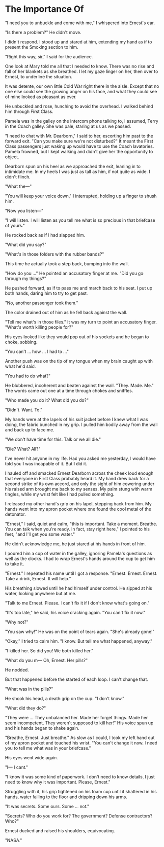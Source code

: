 # The Importance Of

"I need you to unbuckle and come with me," I whispered into Ernest's ear.

"Is there a problem?"
He didn't move.

I didn't respond.
I stood up and stared at him, extending my hand as if to present the Smoking section to him.

"Right this way, sir," I said for the audience.

One look at Mary told me all that I needed to know.
There was no rise and fall of her blankets as she breathed.
I let my gaze linger on her, then over to Ernest, to underline the situation.

It was detente, our own little Cold War right there in the aisle.
Except that no one else could see the growing anger on his face, and what they could see of mine looked as pleasant as ever.

He unbuckled and rose, hunching to avoid the overhead.
I walked behind him through First Class.

Pamela was in the galley on the intercom phone talking to, I assumed, Terry in the Coach galley.
She was pale, staring at us as we passed.

"I need to chat with Mr. Dearborn,"
I said to her, escorting him past to the forward exit.
"Can you make sure we're not disturbed?"
It meant the First Class passengers just waking up would have to use the Coach lavatories.
Pamela frowned, but I kept walking and didn't give her the opportunity to object.

Dearborn spun on his heel as we approached the exit, leaning in to intimidate me.
In my heels I was just as tall as him, if not quite as wide.
I didn't flinch.

"What the—"

"You will keep your voice down," I interrupted, holding up a finger to shush him.

"Now you listen—"

"I will listen.
I will listen as you tell me what is so precious in that briefcase of yours."

He rocked back as if I had slapped him.

"What did you say?"

"What's in those folders with the rubber bands?"

This time he actually took a step back, bumping into the wall.

"How do you …"
He pointed an accusatory finger at me.
"Did you go through my things?"

He pushed forward, as if to pass me and march back to his seat.
I put up both hands, daring him to try to get past.

"No, another passenger took them."

The color drained out of him as he fell back against the wall.

"Tell me what's in those files."
It was my turn to point an accusatory finger.
"What's worth killing people for?"

His eyes looked like they would pop out of his sockets and he began to choke, sobbing.

"You can't … how … I had to …"

Another push was on the tip of my tongue when my brain caught up with what he'd said.

"You had to do what?"

He blubbered, incoherent and beaten against the wall.
"They.
Made.
Me."
The words came out one at a time through chokes and sniffles.

"Who made you do it?
What did you do?"

"Didn't.
Want.
To."

My hands were at the lapels of his suit jacket before I knew what I was doing, the fabric bunched in my grip.
I pulled him bodily away from the wall and back up to face me.

"We don't have time for this.
Talk or we all die."

"Die?
What?
All?"

I've never hit anyone in my life.
Had you asked me yesterday, I would have told you I was incapable of it.
But I did it.

I hauled off and smacked Ernest Dearborn across the cheek loud enough that everyone in First Class probably heard it.
My hand drew back for a second strike of its own accord, and only the sight of him cowering under his raised arm brought me back to my senses.
My palm stung with warm tingles, while my wrist felt like I had pulled something.

I released my other hand's grip on his lapel, stepping back from him.
My hands went into my apron pocket where one found the cool metal of the detonator.

"Ernest," I said, quiet and calm, "this is important.
Take a moment.
Breathe.
You can talk when you're ready.
In fact, stay right here," I pointed to his feet, "and I'll get you some water."

He didn't acknowledge me, he just stared at his hands in front of him.

I poured him a cup of water in the galley, ignoring Pamela's questions as well as the clocks.
I had to wrap Ernest's hands around the cup to get him to take it.

"Ernest."
I repeated his name until I got a response.
"Ernest.
Ernest.
Ernest.
Take a drink, Ernest.
It will help."

His breathing slowed until he had himself under control.
He sipped at his water, looking anywhere but at me.

"Talk to me Ernest.
Please.
I can't fix it if I don't know what's going on."

"It's too late," he said, his voice cracking again.
"You can't fix it now."

"Why not?"

"You saw why!"
He was on the point of tears again.
"She's already gone!"

"Okay," I tried to calm him.
"I know.
But tell me what happened, anyway."

"I killed her.
So did you!
We both killed her."

"What do you m—
Oh, Ernest.
Her pills?"

He nodded.

But that happened before the started of each loop.
I can't change that.

"What was in the pills?"

He shook his head, a death grip on the cup.
"I don't know."

"What did they do?"

"They were … They unbalanced her.
Made her forget things.
Made her seem incompetent.
They weren't supposed to kill her!"
His voice spun up and his hands began to shake again.

"Breathe, Ernest.
Just breathe."
As slow as I could, I took my left hand out of my apron pocket and touched his wrist.
"You can't change it now.
I need you to tell me what was in your briefcase."

His eyes went wide again.

"I—
I cant."

"I know it was some kind of paperwork.
I don't need to know details, I just need to know why it was important.
Please, Ernest."

Struggling with it, his grip tightened on his foam cup until it shattered in his hands, water falling to the floor and dripping down his arms.

"It was secrets.
Some ours.
Some … not."

"Secrets?
Who do you work for?
The government?
Defense contractors?
Who?"

Ernest ducked and raised his shoulders, equivocating.

"NASA."
